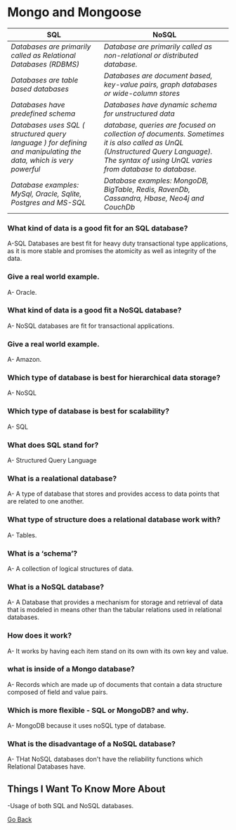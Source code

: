 # Mongo and Mongoose

| **SQL**      | **NoSQL** |
| ----------- | ----------- |
|_Databases are primarily called as Relational Databases (RDBMS)_|_Database are primarily called as non-relational or distributed database._|
|_Databases are table based databases_|_Databases are document based, key-value pairs, graph databases or wide-column stores_|
|_Databases have predefined schema_|_Databases have dynamic schema for unstructured data_|
|_Databases uses SQL ( structured query language ) for defining and manipulating the data, which is very powerful_|_database, queries are focused on collection of documents. Sometimes it is also called as UnQL (Unstructured Query Language). The syntax of using UnQL varies from database to database._|
|_Database examples: MySql, Oracle, Sqlite, Postgres and MS-SQL_|_Database examples: MongoDB, BigTable, Redis, RavenDb, Cassandra, Hbase, Neo4j and CouchDb_|


### What kind of data is a good fit for an SQL database?

A-SQL Databases are best fit for heavy duty transactional type applications, as it is more stable and promises the atomicity as well as integrity of the data.

### Give a real world example.

A- Oracle.

### What kind of data is a good fit a NoSQL database?

A- NoSQL databases are fit for transactional applications.

### Give a real world example.

A- Amazon.

### Which type of database is best for hierarchical data storage?

A- NoSQL

### Which type of database is best for scalability?

A- SQL



### What does SQL stand for?

A- Structured Query Language

### What is a realational database?

A- A type of database that stores and provides access to data points that are related to one another.

### What type of structure does a relational database work with?

A- Tables. 

### What is a ‘schema’?

A- A collection of logical structures of data.

### What is a NoSQL database?

A- A Database that provides a mechanism for storage and retrieval of data that is modeled in means other than the tabular relations used in relational databases.

### How does it work?

A- It works by having each item stand on its own with its own key and value.

### what is inside of a Mongo database?

A- Records which are made up of documents that contain a data structure composed of field and value pairs.

### Which is more flexible - SQL or MongoDB? and why.

A- MongoDB because it uses noSQL type of database.

### What is the disadvantage of a NoSQL database?

A- THat NoSQL databases don't have the reliability functions which Relational Databases have.


## Things I Want To Know More About

-Usage of both SQL and NoSQL databases.









[Go Back](https://musaabshalaldeh.github.io/reading-notes/)
